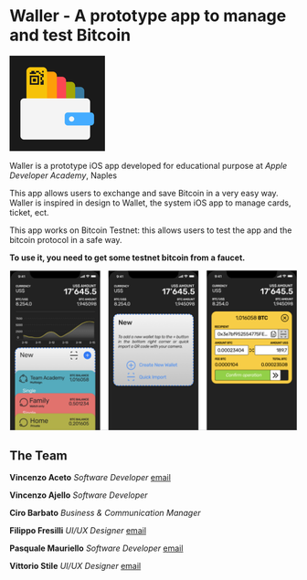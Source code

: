 # Waller - A prototype app to manage and test Bitcoin

![alt Waller icon](https://github.com/vinzaceto/madeInChain/blob/master/Waller/Waller/Assets.xcassets/AppIcon.appiconset/wallerIcon-83.5%402x.png)

Waller is a prototype iOS app developed for educational purpose at _Apple Developer Academy_, Naples

This app allows users to exchange and save Bitcoin in a very easy way. Waller is inspired in design to Wallet, the system iOS app to manage cards, ticket, ect.

This app works on Bitcoin Testnet: this allows users to test the app and the bitcoin protocol in a safe way.

**To use it, you need to get some testnet bitcoin from a faucet.**

![alt Waller screenshot](https://github.com/vinzaceto/madeInChain/blob/master/Screen%20Shot%202018-04-12%20at%2009.30.54.png)



**The Team**
-----

**Vincenzo Aceto** _Software Developer_ [email](mailTo://vinc.aceto@gmail.com)

**Vincenzo Ajello** _Software Developer_

**Ciro Barbato** _Business & Communication Manager_ 

**Filippo Fresilli** _UI/UX Designer_ [email](mailTo://filippo.fresilli@gmail.com)

**Pasquale Mauriello** _Software Developer_ [email](mailTo://paki81@cheapnet.it)

**Vittorio Stile** _UI/UX Designer_ [email](mailTo://vittoriostile@outlook.com)




